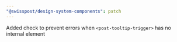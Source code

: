 ```yaml
---
"@swisspost/design-system-components": patch
---
```


Added check to prevent errors when `<post-tooltip-trigger>` has no internal element

